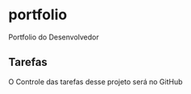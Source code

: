 # portfolio
Portfolio do Desenvolvedor

## Tarefas
O Controle das tarefas desse projeto será no GitHub
